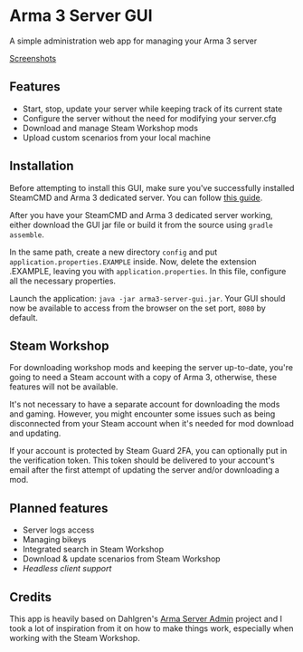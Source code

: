 # Arma 3 Server GUI
A simple administration web app for managing your Arma 3 server

[Screenshots](https://imgur.com/a/jEkDCkc) 

## Features

- Start, stop, update your server while keeping track of its current state
- Configure the server without the need for modifying your server.cfg
- Download and manage Steam Workshop mods
- Upload custom scenarios from your local machine

## Installation
Before attempting to install this GUI, make sure you've successfully installed SteamCMD and Arma 3 dedicated server. 
You can follow [this guide](https://community.bistudio.com/wiki/Arma_3_Dedicated_Server). 

After you have your SteamCMD and Arma 3 dedicated server working, either download the GUI jar file or build it from the
source using `gradle assemble`.

In the same path, create a new directory `config` and put `application.properties.EXAMPLE` inside. Now, delete 
the extension .EXAMPLE, leaving you with `application.properties`. In this file, configure all the necessary properties.

Launch the application: `java -jar arma3-server-gui.jar`. Your GUI should now be available to access from the browser
on the set port, `8080` by default.
 
## Steam Workshop
For downloading workshop mods and keeping the server up-to-date, you're going to need a Steam account with 
a copy of Arma 3, otherwise, these features will not be available.

It's not necessary to have a separate account for downloading the mods and gaming. However, you might encounter some 
issues such as being disconnected from your Steam account when it's needed for mod download and updating.

If your account is protected by Steam Guard 2FA, you can optionally put in the verification token. This token should
be delivered to your account's email after the first attempt of updating the server and/or downloading a mod.

## Planned features
- Server logs access
- Managing bikeys
- Integrated search in Steam Workshop
- Download & update scenarios from Steam Workshop
- _Headless client support_

## Credits
This app is heavily based on Dahlgren's [Arma Server Admin](https://github.com/Dahlgren/arma-server-web-admin) project
and I took a lot of inspiration from it on how to make things work, especially when working with the Steam Workshop.
